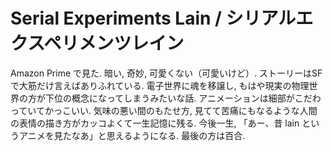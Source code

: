 # Serial Experiments Lain / シリアルエクスペリメンツレイン

<!-- <div class="youtube" src-id="4-PkAQcuZOw"></div> -->
<div class="youtube" src-id="Hp5kUmni5Dk"></div>

Amazon Prime で見た.
暗い, 奇妙, 可愛くない（可愛いけど）.
ストーリーはSFで大筋だけ言えばありふれている.
電子世界に魂を移譲し, もはや現実の物理世界の方が下位の概念になってしまうみたいな話.
アニメーションは細部がこだわっていてかっこいい.
気味の悪い間のもたせ方, 見てて苦痛にもなるような人間の表情の描き方がカッコよくて一生記憶に残る.
今後一生, 「あー、昔 lain というアニメを見たなあ」と思えるようになる.
最後の方は百合.
